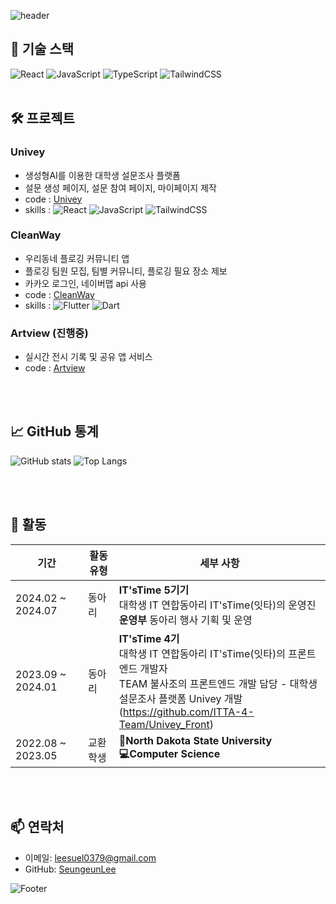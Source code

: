 ![header](https://capsule-render.vercel.app/api?type=waving&color=64AEFF&fontColor=FFFFFF&height=250&section=header&text=🪼Seungeun%20Lee🪼&fontSize=40&desc=Front-end%20Developer&descAlignY=65&descSize=15)

## 🔧 기술 스택

![React](https://img.shields.io/badge/React-61DAFB?style=for-the-badge&logo=react&logoColor=black)
![JavaScript](https://img.shields.io/badge/JavaScript-F7DF1E?style=for-the-badge&logo=javascript&logoColor=black)
![TypeScript](https://img.shields.io/badge/TypeScript-3178C6?style=for-the-badge&logo=typescript&logoColor=black)
![TailwindCSS](https://img.shields.io/badge/TailwindCSS-36B7F0?style=for-the-badge&logo=tailwindcss&logoColor=black)
<br></br>
## 🛠 프로젝트

### Univey

- 생성형AI를 이용한 대학생 설문조사 플랫폼
- 설문 생성 페이지, 설문 참여 페이지, 마이페이지 제작
- code : [Univey](https://github.com/ITTA-4-Team/Univey_Front)
- skills : ![React](https://img.shields.io/badge/React-61DAFB?style=for-the-badge&logo=react&logoColor=black) ![JavaScript](https://img.shields.io/badge/JavaScript-F7DF1E?style=for-the-badge&logo=javascript&logoColor=black) ![TailwindCSS](https://img.shields.io/badge/TailwindCSS-36B7F0?style=for-the-badge&logo=tailwindcss&logoColor=black)

### CleanWay

- 우리동네 플로깅 커뮤니티 앱
- 플로깅 팀원 모집, 팀별 커뮤니티, 플로깅 필요 장소 제보
- 카카오 로그인, 네이버맵 api 사용
- code : [CleanWay](https://github.com/SWUCleanWay/CleanWay_FE)
- skills : ![Flutter](https://img.shields.io/badge/Flutter-42CAF5?style=for-the-badge&logo=flutter&logoColor=black) ![Dart](https://img.shields.io/badge/Dart-01B4AA?style=for-the-badge&logo=dart&logoColor=black)

### Artview (진행중)
- 실시간 전시 기록 및 공유 앱 서비스
- code : [Artview](https://github.com/Artview2024/Artview_FE)
  
<br></br>
## 📈 GitHub 통계

![GitHub stats](https://github-readme-stats.vercel.app/api?username=lse415&show_icons=true&theme=radical)
![Top Langs](https://github-readme-stats.vercel.app/api/top-langs/?username=lse415&layout=compact&theme=radical)

<br></br>
## 🌱 활동

| 기간              | 활동 유형 | 세부 사항                                                                                                                                                              |
| ----------------- | --------- | ---------------------------------------------------------------------------------------------------------------------------------------------------------------------- |
| 2024.02 ~ 2024.07 | 동아리    | **IT'sTime 5기기**<br>대학생 IT 연합동아리 IT'sTime(잇타)의 운영진<br>**운영부** 동아리 행사 기획 및 운영 |
| 2023.09 ~ 2024.01 | 동아리 | **IT'sTime 4기**<br>대학생 IT 연합동아리 IT'sTime(잇타)의 프론트엔드 개발자<br>TEAM 불사조의 프론트엔드 개발 담당 - 대학생 설문조사 플랫폼 Univey 개발<br>(https://github.com/ITTA-4-Team/Univey_Front) |
| 2022.08 ~ 2023.05 | 교환학생 | **🦬North Dakota State University**<br> **💻Computer Science** <br> |

<br></br>
## 📫 연락처

- 이메일: [leesuel0379@gmail.com](leesuel0379@gmail.com)
- GitHub: [SeungeunLee](https://github.com/lse415)

![Footer](https://capsule-render.vercel.app/api?type=waving&color=64AEFF&height=200&section=footer)

<!--
**lse415/lse415** is a ✨ _special_ ✨ repository because its `README.md` (this file) appears on your GitHub profile.

Here are some ideas to get you started:

- 🔭 I’m currently working on ...
- 🌱 I’m currently learning ...
- 👯 I’m looking to collaborate on ...
- 🤔 I’m looking for help with ...
- 💬 Ask me about ...
- 📫 How to reach me: ...
- 😄 Pronouns: ...
- ⚡ Fun fact: ...
-->
